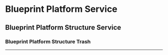# Blueprint Platform Service

## Blueprint Platform Structure Service

### Blueprint Platform Structure Trash

----
